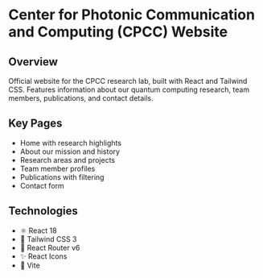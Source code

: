 # Center for Photonic Communication and Computing (CPCC) Website

## Overview
Official website for the CPCC research lab, built with React and Tailwind CSS. Features information about our quantum computing research, team members, publications, and contact details.

## Key Pages
- Home with research highlights
- About our mission and history
- Research areas and projects
- Team member profiles
- Publications with filtering
- Contact form

## Technologies
- ⚛️ React 18
- 🎨 Tailwind CSS 3
- 🔄 React Router v6
- ✨ React Icons
- 🚀 Vite